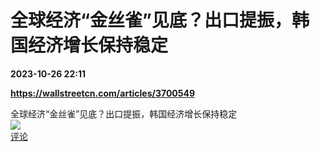 # 全球经济“金丝雀”见底？出口提振，韩国经济增长保持稳定

**2023-10-26 22:11**

**https://wallstreetcn.com/articles/3700549**

全球经济“金丝雀”见底？出口提振，韩国经济增长保持稳定  
![](https://img3.chouti.com/CHOUTI_20231026/60C37484EF394C6397739B227E623171_W201H201.jpeg)  
[评论](https://m.chouti.com/link/40412893)